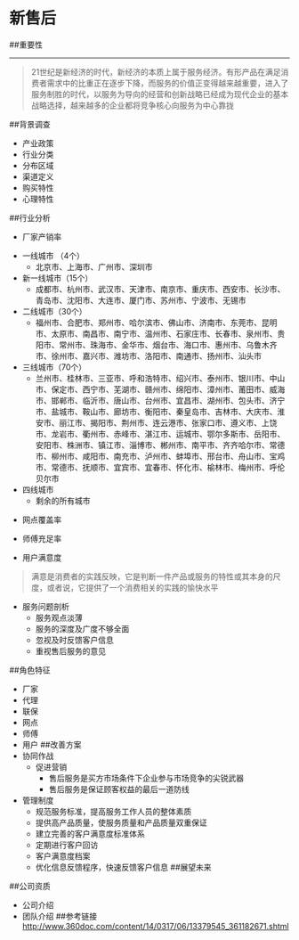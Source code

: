 # 新售后
##重要性
___
>21世纪是新经济的时代，新经济的本质上属于服务经济。有形产品在满足消费者需求中的比重正在逐步下降，而服务的价值正变得越来越重要，进入了服务制胜的时代，以服务为导向的经营和创新战略已经成为现代企业的基本战略选择，越来越多的企业都将竞争核心向服务为中心靠拢



##背景调查
* 产业政策
* 行业分类
* 分布区域
* 渠道定义
* 购买特性
* 心理特性

##行业分析
 * 厂家产销率
  - 一线城市 （4个）
    - 北京市、上海市、广州市、深圳市
  - 新一线城市（15个）
    - 成都市、杭州市、武汉市、天津市、南京市、重庆市、西安市、长沙市、青岛市、沈阳市、大连市、厦门市、苏州市、宁波市、无锡市
  - 二线城市（30个）
    - 福州市、合肥市、郑州市、哈尔滨市、佛山市、济南市、东莞市、昆明市、太原市、南昌市、南宁市、温州市、石家庄市、长春市、泉州市、贵阳市、常州市、珠海市、金华市、烟台市、海口市、惠州市、乌鲁木齐市、徐州市、嘉兴市、潍坊市、洛阳市、南通市、扬州市、汕头市    
  - 三线城市（70个）
    - 兰州市、桂林市、三亚市、呼和浩特市、绍兴市、泰州市、银川市、中山市、保定市、西宁市、芜湖市、赣州市、绵阳市、漳州市、莆田市、威海市、邯郸市、临沂市、唐山市、台州市、宜昌市、湖州市、包头市、济宁市、盐城市、鞍山市、廊坊市、衡阳市、秦皇岛市、吉林市、大庆市、淮安市、丽江市、揭阳市、荆州市、连云港市、张家口市、遵义市、上饶市、龙岩市、衢州市、赤峰市、湛江市、运城市、鄂尔多斯市、岳阳市、安阳市、株洲市、镇江市、淄博市、郴州市、南平市、齐齐哈尔市、常德市、柳州市、咸阳市、南充市、泸州市、蚌埠市、邢台市、舟山市、宝鸡市、常德市、抚顺市、宜宾市、宜春市、怀化市、榆林市、梅州市、呼伦贝尔市    
   - 四线城市
     - 剩余的所有城市
 * 网点覆盖率
 
 * 师傅充足率

 * 用户满意度
 >满意是消费者的实践反映，它是判断一件产品或服务的特性或其本身的尺度，或者说，它提供了一个消费相关的实践的愉快水平
 * 服务问题剖析
   - 服务观点淡薄
   - 服务的深度及广度不够全面
   - 忽视及时反馈客户信息
   - 重视售后服务的意见

##角色特征
 * 厂家
 * 代理
 * 联保
 * 网点
 * 师傅
 * 用户
##改善方案
 * 协同作战
   - 促进营销
     - 售后服务是买方市场条件下企业参与市场竞争的尖锐武器
     - 售后服务是保证顾客权益的最后一道防线
 * 管理制度
   - 规范服务标准，提高服务工作人员的整体素质
   - 提供高产品质量，使服务质量和产品质量双重保证
   - 建立完善的客户满意度标准体系
   - 定期进行客户回访
   - 客户满意度档案
   - 优化信息反馈程序，快速反馈客户信息
##展望未来

##公司资质
  * 公司介绍
  * 团队介绍
##参考链接
http://www.360doc.com/content/14/0317/06/13379545_361182671.shtml